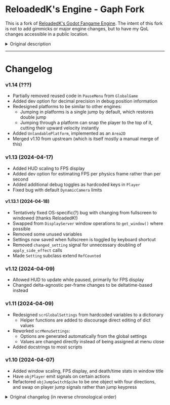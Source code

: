 # ReloadedK's Engine - Gaph Fork

This is a fork of [ReloadedK's Godot Fangame Engine](https://github.com/ReloadedK-git/ReloadedKs-Godot-Fangame-Engine).
The intent of this fork is not to add gimmicks or major engine changes, but to have my QoL changes accessible in a public location.

<details>
<summary>Original description</summary>

# ReloadedK's Godot Fangame Engine

A Godot 4.x fangame engine, created by ReloadedK.

Project started with Godot v4.0.2, which can be adquired at https://godotengine.org/

You can check the [engine's documentation](https://github.com/ReloadedK-git/ReloadedKs-Godot-Fangame-Engine-Docs/blob/main/00_start.md).
</details>

---

# Changelog

### v1.14 (???)

* Partially removed reused code in `PauseMenu` from `GlobalGame`
* Added dev option for decimal precision in debug position information
* Redesigned platforms to be similar to other engines:
    * Jumping in platforms is a single jump by default, which restores double jump
    * Jumping through a platform can snap the player to the top of it, cutting their upward velocity instantly
* Added `UnlandablePlatform`, implemented as an `Area2D`
* Merged v1.10 from upstream (which is itself mostly a manual merge of this)

### v1.13 (2024-04-17)

* Added HUD scaling to FPS display
* Added dev option for estimating FPS per physics frame rather than per second
* Added additional debug toggles as hardcoded keys in `Player`
* Fixed bug with default `DynamicCamera` limits

#### v1.13.1 (2024-04-18)

* Tentatively fixed OS-specific(?) bug with changing from fullscreen to windowed (thanks ReloadedK!)
* Swapped from `DisplayServer` window operations to `get_window()` where possible
* Removed some unused variables
* Settings now saved when fullscreen is toggled by keyboard shortcut
* Removed `changed_setting` signal for unnecessary doubling of `apply_side_effect` calls
* Made `Setting` subclass extend `RefCounted`

### v1.12 (2024-04-09)

* Allowed HUD to update while paused, primarily for FPS display
* Changed delta-agnostic per-frame changes to be deltatime-based instead

### v1.11 (2024-04-09)

* Redesigned `scrGlobalSettings` from hardcoded variables to a dictionary
    * Helper functions are added to discourage direct editing of dict values
* Reworked `scrMenuSettings`:
    * Options are generated automatically from the global settings
    * Values are changed directly instead of being assigned at menu close
* Added docstrings to most scripts

### v1.10 (2024-04-07)

* Added window scaling, FPS display, and death/time stats in window title
* Have `objPlayer` emit signals on certain actions
* Refactored `objJumpSwitchSpike` to be one object with four directions, and swap on player jump signals rather than jump keypress

<details>
<summary>Original changelog (in reverse chronological order)</summary>

# Change-log
### v1.10 (22-04-2024)

*Special thanks to Gaph and her fork of this engine for the many QOL improvements and observations, some of which became part of this update.*

* ***objWarpTransition*** no longer takes focus away from the mouse.
* ***scrGlobalSettings*** does not get reloaded after opening the pause menu.
* Window handling operations no longer use DisplayServer, fixing some window mode related bugs in different OS.
* ***objJumpSwitchSpike*** has been refactored.
* Added new debug-related functionality to ***objPlayer***.
* Added new debug-related visual information to ***objHUD***.
* Added window scaling and window scaling settings to ***rMenuSettings***.
* Added FPS display, time and death counters to the window title bar.
* Removed unnecessary functions in ***scrGlobalGame***.
* Minor changes to ***scrGlobalGame***.
* Minor changes to ***rMenuSettings***.
* Quitting to the main menu from the pause menu now behaves differently.
* Added new sound effect to ***objFadingBlock***.

### v1.9 (01-02-24)

* Fixed small visual bug for ***objLaserDynamic***.
* Added sprite for ***objFadingBlock*** which acts as a visual indicator.
* Added a "sound_stop" function to the sound manager.
* Minor changes to ***rMenuFiles*** (mostly sfx related).
* Camera scrolling for ***rMenuSettings*** and ***rMenuControls*** is now handled automatically.
* Changed ***objCollectableItem*** to work with the updated item saving system.
* Older savefiles are now compatible with newer ones.
* Changed the way items/collectables are handled.
* Items/collectables will remain "collected" even when changing rooms, but a save still needs to be performed to store them permanently.
* Changed ***scrGlobalGame*** to accomodate the new items/collectables and pause system.
* Added support for multiple pause menus/screens.
* Updated ***objPauseMenuMain***.
* Added ***objPauseMenuItems*** and ***objPauseItem***.
* Added support for title screens.
* Added new ***rTitle*** room.

### v1.8 (09-01-2024)

* Added a new main menu room.
* Separated menus based on their individual functions (main menu, file selection menu, options menu, controls menu).
* Added a time and death counter for each file.
* Changed the text displayed on the file menu's options.
* Made visual changes to ***rRoomSelection***.
* Locked background scenes for some rooms, including menus.
* Added a new testing room ***rTestingRoom04***.
* Made small tweaks to ***objPlayer*** to make vertical speeds more accurate to traditional fangame physics (credits to RndGuy).
* ***objSavePoint*** now uses its entire 32x32p sprite as a collision area for bullets.
* Added a new background, shader, sound effect and sprites.
* Optimized several collision checking nodes.
* Added a new collision check for ***objPlayer*** (for sheep blocks).
* Optimized the way ***objWater***, ***objTrigger*** and ***objMultiTrigger*** works.
* Removed ***sprWater*** and ***sprTrigger***, since they were no longer necessary.
* Removed script for ***objWater***.
* Checked the "local to scene" property for ***objWater***, ***objTrigger***, ***objMultiTrigger*** and ***objSignProximity***.
* Added several block-based gimmicks (***objFadingBlock, objBouncyBlock, objSpikeBlock***, ***objSheepBlocks***).
* Added manual zooming to ***objCameraDynamic*** and ***objCameraFixed***.
* Added ***objCollisionDialogSpawner***.
* Added extra dialog scene for ***objCollisionDialogSpawner***.
* Made changes to ***scrGlobalGame*** and ***scrPauseMenu*** due to the new dialog spawner.
* Updated licenses and credits.

### v1.7 (24-12-23)

* Added multi-trigger system.
* Added a simpler, collision activated text sign.
* Modified ***objHUD*** and added a notification popup when finding items or collectables.
* Cameras and HUD can be scaled now.
* Added raycast-based lasers (static and dynamic).
* Very minor edits to ***objPlayer***
* Fixed a major bug with ***objCollectableItem***, and slightly changed the way it works due to ***objHUD***'s updates.
* ***objBackgroundMenus*** now uses a scroll shader.
* Both ***objCameraDynamic*** and ***objCameraFixed*** have been updated to work with the new camera zoom scaling.
* Changed the font for the triggers and made the text easier to read.
* Added extra settings to the settings menu (Camera Zoom and HUD Scaling).
* Updated the settings and controls menu to allow for infinite options, alongside visual improvements.
* Camera zoom is now 1x by default.
* Added new rooms (***rRoomSelection***, ***rTestRoom03***).
* Minor updates to several objects.

### v1.6 (07-12-23)

* Engine ported to Godot v4.2 while maintaining compatibility with older versions.
* Modified ***objPlayer***. The xscale variable is now a boolean instead of a float. The function ***set_first_time_saving()*** is called from ***_physics_process()*** due to v4.2's changes.
* Jump particles generated from the player now use a timer to free themselves.
* Save points don't autostart their timers by default.
* Renamed some variables for ***objInvisibleBlock*** so they don't conflict with engine variable names.
* Modified ***objWarp***'s script to be compatible with v4.2.
* ***objHUD***'s debug mode mouse pointer now follows ***objPlayer***'s xscale, and is compatible with v4.2.
* Modified ***scrGlobalGame*** to work with v4.2.
* ***scrSettingsMenu*** now shows "Reset to Defaults" instead of "Reset".
* FileSystem folders are now colored.

### v1.5 (24-10-23)

* Small fix for the player script. The input for the controller stick doesn't need to go all the way to get detected.

### v1.4 (23-10-23)

* Numpad arrows and controller stick can be used to control the player or interact with different objects, if the setting is toggled on.
* Added an "extra keys" option in the settings menu.
* Added extra functionality to the player (movement, walljumping) and dialog sign (interaction).
* Added extra actions in the input map.

### v1.3 (30-09-23)

* Changed ***objInvisibleBlock***.
* Slightly reduced volume for ***sndBlockChange***.

### v1.2 (09-09-23)

* Window position is kept when switching from windowed to fullscreen mode.

### v1.1 (10-07-23)

* Updated to work with Godot 4.1.
* Changed default renderer to ***Compatibility***.
* Changed ***objMovingPlatform*** and ***objMovingBlock***.
* Minor change to ***objHUD***.

### v1.0 (09-07-23)

* Initial release.

</details>

